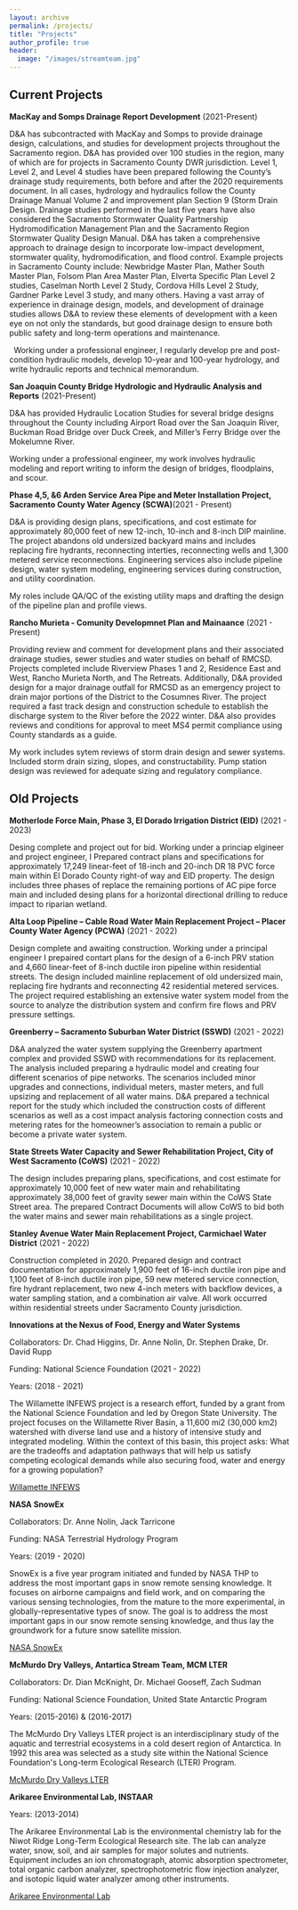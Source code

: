 ```yaml
---
layout: archive
permalink: /projects/
title: "Projects"
author_profile: true
header:
  image: "/images/streamteam.jpg"
---
```



## Current Projects ##

**MacKay and Somps Drainage Report Development**  (2021-Present)

D&A has subcontracted with MacKay and Somps to provide drainage design, calculations, and studies for development projects throughout the Sacramento region. D&A has provided over 100 studies in the region, many of which are for projects in Sacramento County DWR jurisdiction. Level 1, Level 2, and Level 4 studies have been prepared following the County’s drainage study requirements, both before and after the 2020 requirements document. In all cases, hydrology and hydraulics follow the County Drainage Manual Volume 2 and improvement plan Section 9 (Storm Drain Design. Drainage studies performed in the last five years have also considered the Sacramento Stormwater Quality Partnership Hydromodification Management Plan and the Sacramento Region Stormwater Quality Design Manual. D&A has taken a comprehensive approach to drainage design to incorporate low-impact development, stormwater quality, hydromodification, and flood control. Example projects in Sacramento County include: Newbridge Master Plan, Mather South Master Plan, Folsom Plan Area Master Plan, Elverta Specific Plan Level 2 studies, Caselman North Level 2 Study, Cordova Hills Level 2 Study, Gardner Parke Level 3 study, and many others. Having a vast array of experience in drainage design, models, and development of drainage studies allows D&A to review these elements of development with a keen eye on not only the standards, but good drainage design to ensure both public safety and long-term operations and maintenance.

$~$ Working under a professional engineer, I regularly develop pre and post-condition hydraulic models, develop 10-year and 100-year hydrology, and write hydraulic reports and technical memorandum.

  

**San Joaquin County Bridge Hydrologic and Hydraulic Analysis and Reports**  (2021-Present)

D&A has provided Hydraulic Location Studies for several bridge designs throughout the County including Airport Road over the San Joaquin River, Buckman Road Bridge over Duck Creek, and Miller’s Ferry Bridge over the Mokelumne River.

Working under a professional engineer, my work involves hydraulic modeling and report writing to inform the design of bridges, floodplains, and scour.

  

**Phase 4,5, &6 Arden Service Area Pipe and Meter Installation Project, Sacramento County Water Agency (SCWA)**(2021 - Present)

D&A is providing design plans, specifications, and cost estimate for approximately 80,000 feet of new 12-inch, 10-inch and 8-inch DIP mainline.  The project abandons old undersized backyard mains and includes replacing fire hydrants, reconnecting interties, reconnecting wells and 1,300 metered service reconnections. Engineering services also include pipeline design, water system modeling, engineering services during construction, and utility coordination.

My roles include QA/QC of the existing utility maps and drafting the design of the pipeline plan and profile views.

  

**Rancho Murieta - Comunity Developmnet Plan and Mainaance**  (2021 - Present)

Providing review and comment for development plans and their associated drainage studies, sewer studies and water studies on behalf of RMCSD. Projects completed include Riverview Phases 1 and 2, Residence East and West, Rancho Murieta North, and The Retreats. Additionally, D&A provided design for a major drainage outfall for RMCSD as an emergency project to drain major portions of the District to the Cosumnes River.  The project required a fast track design and construction schedule to establish the discharge system to the River before the 2022 winter. D&A also provides reviews and conditions for approval to meet MS4 permit compliance using County standards as a guide.

My work includes sytem reviews of storm drain design and sewer systems. Included storm drain sizing, slopes, and constructability. Pump station design was reviewed for adequate sizing and regulatory compliance.

  

## Old Projects

**Motherlode Force Main, Phase 3, El Dorado Irrigation District (EID)**  (2021 - 2023)

Desing complete and project out for bid.  Working under a princiap elgineer and project engineer, I Prepared contract plans and specifications for approximately 17,249 linear-feet of 18-inch and 20-inch DR 18 PVC force main within El Dorado County right-of way and EID property. The design includes three phases of replace the remaining portions of AC pipe force main and included desing plans for a horizontal directional drilling to reduce impact to riparian wetland.

  

**Alta Loop Pipeline – Cable Road Water Main Replacement Project – Placer County Water Agency (PCWA)**  (2021 - 2022)

Design complete and awaiting construction. Working under a principal engineer I prepaired contart plans for the design of a 6-inch PRV station and 4,660 linear-feet of 8-inch ductile iron pipeline within residential streets. The design included mainline replacement of old undersized main, replacing fire hydrants and reconnecting 42 residential metered services. The project required establishing an extensive water system model from the source to analyze the distribution system and confirm fire flows and PRV pressure settings.

  

**Greenberry – Sacramento Suburban Water District (SSWD)**  (2021 - 2022)

D&A analyzed the water system supplying the Greenberry apartment complex and provided SSWD with recommendations for its replacement. The analysis included preparing a hydraulic model and creating four different scenarios of pipe networks. The scenarios included minor upgrades and connections, individual meters, master meters, and full upsizing and replacement of all water mains. D&A prepared a technical report for the study which included the construction costs of different scenarios as well as a cost impact analysis factoring connection costs and metering rates for the homeowner’s association to remain a public or become a private water system.

  

**State Streets Water Capacity and Sewer Rehabilitation Project, City of West Sacramento (CoWS)**  (2021 - 2022)

The design includes preparing plans, specifications, and cost estimate for approximately 10,000 feet of new water main and rehabilitating approximately 38,000 feet of gravity sewer main within the CoWS State Street area. The prepared Contract Documents will allow CoWS to bid both the water mains and sewer main rehabilitations as a single project.

  

**Stanley Avenue Water Main Replacement Project, Carmichael Water District**  (2021 - 2022)

Construction completed in 2020. Prepared design and contract documentation for approximately 1,900 feet of 16-inch ductile iron pipe and 1,100 feet of 8-inch ductile iron pipe, 59 new metered service connection, fire hydrant replacement, two new 4-inch meters with backflow devices, a water sampling station, and a combination air valve. All work occurred within residential streets under Sacramento County jurisdiction. 

  

**Innovations at the Nexus of Food, Energy and Water Systems**

Collaborators: Dr. Chad Higgins, Dr. Anne Nolin, Dr. Stephen Drake, Dr. David Rupp

Funding: National Science Foundation (2021 - 2022)

Years: (2018 - 2021)

The Willamette INFEWS project is a research effort, funded by a grant from the National Science Foundation and led by Oregon State University.  The project focuses on the Willamette River Basin, a 11,600 mi2 (30,000 km2) watershed with diverse land use and a history of intensive study and integrated modeling.  Within the context of this basin, this project asks: What are the tradeoffs and adaptation pathways that will help us satisfy competing ecological demands while also securing food, water and energy for a growing population?

[Willamette INFEWS](https://infews.org/)

  

**NASA SnowEx**

Collaborators: Dr. Anne Nolin, Jack Tarricone

Funding: NASA Terrestrial Hydrology Program

Years: (2019 - 2020)

SnowEx is a five year program initiated and funded by NASA THP to address the most important gaps in snow remote sensing knowledge. It focuses on airborne campaigns and field work, and on comparing the various sensing technologies, from the mature to the more experimental, in globally-representative types of snow. The goal is to address the most important gaps in our snow remote sensing knowledge, and thus lay the groundwork for a future snow satellite mission.

[NASA SnowEx](https://snow.nasa.gov/campaigns/snowex)

  

**McMurdo Dry Valleys, Antartica Stream Team, MCM LTER**

Collaborators: Dr. Dian McKnight, Dr. Michael Gooseff, Zach Sudman

Funding: National Science Foundation, United State Antarctic Program

Years: (2015-2016) & (2016-2017)

The McMurdo Dry Valleys LTER project is an interdisciplinary study of the aquatic and terrestrial ecosystems in a cold desert region of Antarctica. In 1992 this area was selected as a study site within the National Science Foundation's Long-term Ecological Research (LTER) Program.

[McMurdo Dry Valleys LTER](http://mcm.lternet.edu/)

  

**Arikaree Environmental Lab, INSTAAR**

Years: (2013-2014)

The Arikaree Environmental Lab is the environmental chemistry lab for the Niwot Ridge Long-Term Ecological Research site.  The lab can analyze water, snow, soil, and air samples for major solutes and nutrients.  Equipment includes an ion chromatograph, atomic absorption spectrometer, total organic carbon analyzer, spectrophotometric flow injection analyzer, and isotopic liquid water analyzer among other instruments.

[Arikaree Environmental Lab](http://instaar.colorado.edu/research/labs-groups/arikaree-environmental-lab/)
